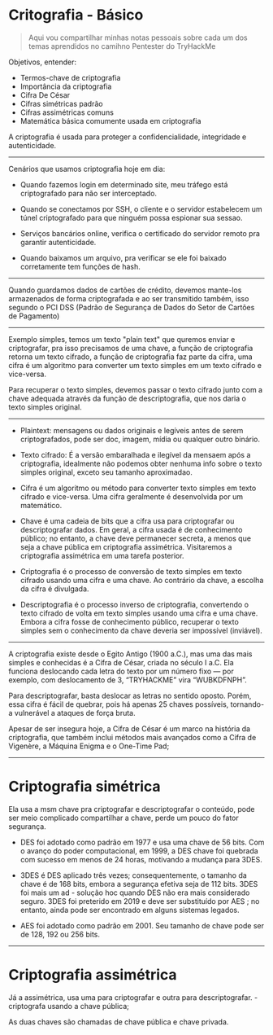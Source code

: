 # Critografia - Básico

> Aqui vou compartilhar minhas notas pessoais sobre cada um dos temas aprendidos no camihno Pentester do TryHackMe

Objetivos, entender: 

- Termos-chave de criptografia
- Importância da criptografia
- Cifra De César
- Cifras simétricas padrão
- Cifras assimétricas comuns
- Matemática básica comumente usada em criptografia 

A criptografia é usada para proteger a confidencialidade, integridade e autenticidade.

---

Cenários que usamos criptografia hoje em dia:

- Quando fazemos login em determinado site, meu tráfego está criptografado para não ser interceptado.

- Quando se conectamos por SSH, o cliente e o servidor estabelecem um túnel criptografado para que ninguém possa espionar sua sessao.

- Serviços bancários online, verifica o certificado do servidor remoto pra garantir autenticidade.

- Quando baixamos um arquivo, pra verificar se ele foi baixado corretamente tem funções de hash.

---

Quando guardamos dados de cartões de crédito, devemos mante-los armazenados de forma criptografada e ao ser transmitido também, isso segundo o PCI DSS (Padrão de Segurança de Dados do Setor de Cartões de Pagamento)

---

Exemplo simples, temos um texto "plain text" que quremos enviar e criptografar, pra isso precisamos de uma chave, a função de criptografia retorna um texto cifrado, a função de criptografia faz parte da cifra, uma cifra é um algoritmo para converter um texto simples em um texto cifrado e vice-versa.

Para recuperar o texto simples, devemos passar o texto cifrado junto com a chave adequada através da função de descriptografia, que nos daria o texto simples original.

---

- Plaintext: mensagens ou dados originais e legíveis antes de serem criptografados, pode ser doc, imagem, mídia ou qualquer outro binário.

- Texto cifrado: É a versão embaralhada e ilegível da mensaem após a criptografia, idealmente não podemos obter nenhuma info sobre o texto simples original, exceto seu tamanho aproximadao.

- Cifra é um algoritmo ou método para converter texto simples em texto cifrado e vice-versa. Uma cifra geralmente é desenvolvida por um matemático.

- Chave é uma cadeia de bits que a cifra usa para criptografar ou descriptografar dados. Em geral, a cifra usada é de conhecimento público; no entanto, a chave deve permanecer secreta, a menos que seja a chave pública em criptografia assimétrica. Visitaremos a criptografia assimétrica em uma tarefa posterior.

- Criptografia é o processo de conversão de texto simples em texto cifrado usando uma cifra e uma chave. Ao contrário da chave, a escolha da cifra é divulgada.

- Descriptografia é o processo inverso de criptografia, convertendo o texto cifrado de volta em texto simples usando uma cifra e uma chave. Embora a cifra fosse de conhecimento público, recuperar o texto simples sem o conhecimento da chave deveria ser impossível (inviável). 

---

A criptografia existe desde o Egito Antigo (1900 a.C.), mas uma das mais simples e conhecidas é a Cifra de César, criada no século I a.C. Ela funciona deslocando cada letra do texto por um número fixo — por exemplo, com deslocamento de 3, “TRYHACKME” vira “WUBKDFNPH”.

Para descriptografar, basta deslocar as letras no sentido oposto. Porém, essa cifra é fácil de quebrar, pois há apenas 25 chaves possíveis, tornando-a vulnerável a ataques de força bruta.

Apesar de ser insegura hoje, a Cifra de César é um marco na história da criptografia, que também inclui métodos mais avançados como a Cifra de Vigenère, a Máquina Enigma e o One-Time Pad;

---

# Criptografia simétrica

Ela usa a msm chave pra criptografar e descriptografar o conteúdo, pode ser meio complicado compartilhar a chave, perde um pouco do fator segurança.

- DES foi adotado como padrão em 1977 e usa uma chave de 56 bits. Com o avanço do poder computacional, em 1999, a DES chave foi quebrada com sucesso em menos de 24 horas, motivando a mudança para 3DES.

- 3DES é DES aplicado três vezes; consequentemente, o tamanho da chave é de 168 bits, embora a segurança efetiva seja de 112 bits. 3DES foi mais um ad - solução hoc quando DES não era mais considerado seguro. 3DES foi preterido em 2019 e deve ser substituído por AES ; no entanto, ainda pode ser encontrado em alguns sistemas legados.

- AES foi adotado como padrão em 2001. Seu tamanho de chave pode ser de 128, 192 ou 256 bits.

---

# Criptografia assimétrica

Já a assimétrica, usa uma para criptografar e outra para descriptografar. - criptografa usando a chave pública; 

As duas chaves são chamadas de chave pública e chave privada.

